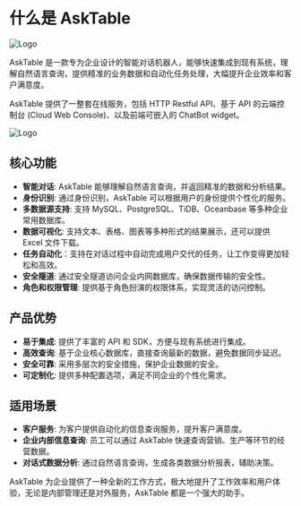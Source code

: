 # 什么是 AskTable

<div className="img-center small">
  <img src="/img/asktable/at_logo.png" alt="Logo" />
</div>

AskTable 是一款专为企业设计的智能对话机器人，能够快速集成到现有系统，理解自然语言查询，提供精准的业务数据和自动化任务处理，大幅提升企业效率和客户满意度。

AskTable 提供了一整套在线服务，包括 HTTP Restful API、基于 API 的云端控制台 (Cloud Web Console)、以及前端可嵌入的 ChatBot widget。

<div className="img-center large">
  <img src="/img/asktable/at_intro.png" alt="Logo" />
</div>


## 核心功能

- **智能对话**: AskTable 能够理解自然语言查询，并返回精准的数据和分析结果。
- **身份识别**: 通过身份识别，AskTable 可以根据用户的身份提供个性化的服务。
- **多数据源支持**: 支持 MySQL、PostgreSQL、TiDB、Oceanbase 等多种企业常用数据库。
- **数据可视化**: 支持文本、表格、图表等多种形式的结果展示，还可以提供 Excel 文件下载。
- **任务自动化**：支持在对话过程中自动完成用户交代的任务，让工作变得更加轻松和高效。
- **安全隧道**: 通过安全隧道访问企业内网数据库，确保数据传输的安全性。
- **角色和权限管理**: 提供基于角色扮演的权限体系，实现灵活的访问控制。

## 产品优势

- **易于集成**: 提供了丰富的 API 和 SDK，方便与现有系统进行集成。
- **高效查询**: 基于企业核心数据库，直接查询最新的数据，避免数据同步延迟。
- **安全可靠**: 采用多层次的安全措施，保护企业数据的安全。
- **可定制化**: 提供多种配置选项，满足不同企业的个性化需求。

## 适用场景

- **客户服务**: 为客户提供自动化的信息查询服务，提升客户满意度。
- **企业内部信息查询**: 员工可以通过 AskTable 快速查询营销、生产等环节的经营数据。
- **对话式数据分析**: 通过自然语言查询，生成各类数据分析报表，辅助决策。

AskTable 为企业提供了一种全新的工作方式，极大地提升了工作效率和用户体验，无论是内部管理还是对外服务，AskTable 都是一个强大的助手。
